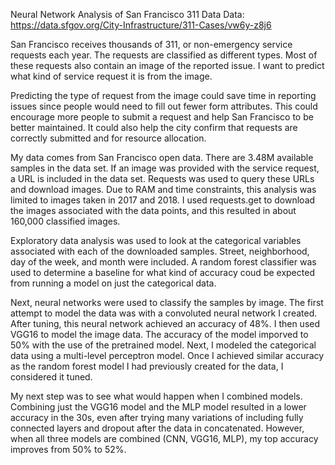 Neural Network Analysis of San Francisco 311 Data
Data: https://data.sfgov.org/City-Infrastructure/311-Cases/vw6y-z8j6 

San Francisco receives thousands of 311, or non-emergency service requests each year. The requests are classified as different types. Most of these requests also contain an image of the reported issue. I want to predict what kind of service request it is from the image. 

Predicting the type of request from the image could save time in reporting issues since people would need to fill out fewer form attributes. This could encourage more people to submit a request and help San Francisco to be better maintained. It could also help the city confirm that requests are correctly submitted and for resource allocation. 

My data comes from San Francisco open data. There are 3.48M available samples in the data set. If an image was provided with the service request, a URL is included in the data set. Requests was used to query these URLs and download images. Due to RAM and time constraints, this analysis was limited to images taken in 2017 and 2018. I used requests.get to download the images associated with the data points, and this resulted in about 160,000 classified images. 

Exploratory data analysis was used to look at the categorical variables associated with each of the downloaded samples. Street, neighborhood, day of the week, and month were included. A random forest classifier was used to determine a baseline for what kind of accuracy coud be expected from running a model on just the categorical data. 

Next, neural networks were used to classify the samples by image. The first attempt to model the data was with a convoluted neural network I created. After tuning, this neural network achieved an accuracy of 48%. I then used VGG16 to model the image data. The accuracy of the model imporved to 50% with the use of the pretrained model. Next, I modeled the categorical data using a multi-level perceptron model. Once I achieved similar accuracy as the random forest model I had previously created for the data, I considered it tuned. 

My next step was to see what would happen when I combined models. Combining just the VGG16 model and the MLP model resulted in a lower accuracy in the 30s, even after trying many variations of including fully connected layers and dropout after the data in concatenated. However, when all three models are combined (CNN, VGG16, MLP), my top accuracy improves from 50% to 52%.

